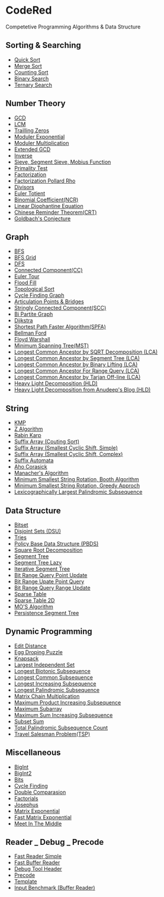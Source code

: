 # CodeRed
Competetive Programming Algorithms &amp; Data Structure

## Sorting & Searching
  - [Quick Sort](https://github.com/turin1602101/CodeRed/blob/master/Quick%20Sort.cpp)
  - [Merge Sort](https://github.com/turin1602101/CodeRed/blob/master/Merge%20Sort.cpp)
  - [Counting Sort](https://github.com/turin1602101/CodeRed/blob/master/Counting%20Sort.cpp)
  - [Binary Search](https://github.com/turin1602101/CodeRed/blob/master/Binary%20Search.cpp)
  - [Ternary Search](https://github.com/turin1602101/CodeRed/blob/master/Ternary%20Search.cpp)

## Number Theory
  - [GCD](https://github.com/turin1602101/CodeRed/blob/master/GCD.cpp)
  - [LCM](https://github.com/turin1602101/CodeRed/blob/master/LCM.cpp)
  - [Trailling Zeros](https://github.com/turin1602101/CodeRed/blob/master/Trailling%20Zeros.cpp)
  - [Moduler Exponential](https://github.com/turin1602101/CodeRed/blob/master/Moduler%20Exponential%20(power).cpp)
  - [Moduler Multiplication](https://github.com/turin1602101/CodeRed/blob/master/Moduler%20Multiplication.cpp)
  - [Extended GCD](https://github.com/turin1602101/CodeRed/blob/master/Extended%20GCD%20(egcd).cpp)
  - [Inverse](https://github.com/turin1602101/CodeRed/blob/master/Inverse.cpp)
  - [Sieve, Segment Sieve, Mobius Function](https://github.com/turin1602101/CodeRed/blob/master/Sieve%20Segment_Sieve%20Mobius_fun.cpp)
  - [Primality Test](https://github.com/turin1602101/CodeRed/blob/master/Prime%20Test%20All.cpp)
  - [Factorization](https://github.com/turin1602101/CodeRed/blob/master/Factorization.cpp)
  - [Factorization Pollard Rho](https://github.com/turin1602101/CodeRed/blob/master/Factorization%20Pollard%20Rho.cpp)
  - [Divisors](https://github.com/turin1602101/CodeRed/blob/master/Divisors.cpp)
  - [Euler Totient](https://github.com/turin1602101/CodeRed/blob/master/Euler%20Totient%20(PHI).cpp)
  - [Binomial Coefficient(NCR)](https://github.com/turin1602101/CodeRed/blob/master/NCR.cpp)
  - [Linear Diophantine Equation](https://github.com/turin1602101/CodeRed/blob/master/Linear%20Diophantine%20Equation.cpp)
  - [Chinese Reminder Theorem(CRT)](https://github.com/turin1602101/CodeRed/blob/master/Chinese%20Reminder%20Theorem.cpp)
  - [Goldbach's Conjecture](https://github.com/turin1602101/CodeRed/blob/master/Chinese%20Reminder%20Theorem.cpp)

## Graph
  - [BFS](https://github.com/turin1602101/CodeRed/blob/master/BFS.cpp)
  - [BFS Grid](https://github.com/turin1602101/CodeRed/blob/master/BFS%20Grid.cpp)
  - [DFS](https://github.com/turin1602101/CodeRed/blob/master/DFS.cpp)
  - [Connected Component(CC)](https://github.com/turin1602101/CodeRed/blob/master/Connected%20Component.cpp)
  - [Euler Tour](https://github.com/turin1602101/CodeRed/blob/master/Euler%20Tour.cpp)
  - [Flood Fill](https://github.com/turin1602101/CodeRed/blob/master/Flood%20Fill.cpp)
  - [Topological Sort](https://github.com/turin1602101/CodeRed/blob/master/Topological%20Sort.cpp)
  - [Cycle Finding Graph](https://github.com/turin1602101/CodeRed/blob/master/Cycle%20Finding%20Graph.cpp)
  - [Articulation Points & Bridges](https://github.com/turin1602101/CodeRed/blob/master/Articulation%20Points%20%26%20Bridges.cpp)
  - [Stringly Connected Component(SCC)](https://github.com/turin1602101/CodeRed/blob/master/Strongly%20Connected%20%20Component%20(SCC).cpp)
  - [Bi Partite Graph](https://github.com/turin1602101/CodeRed/blob/master/Bi%20Partite%20Graph.cpp)
  - [Dijkstra](https://github.com/turin1602101/CodeRed/blob/master/Dijkstra.cpp)
  - [Shortest Path Faster Algorithm(SPFA)](https://github.com/turin1602101/CodeRed/blob/master/Shortest%20Path%20Faster%20Algorithm(SPFA).cpp)
  - [Bellman Ford](https://github.com/turin1602101/CodeRed/blob/master/Bellman%20Ford.cpp)
  - [Floyd Warshall](https://github.com/turin1602101/CodeRed/blob/master/Floyd%20Warshall.cpp)
  - [Minimum Spanning Tree(MST)](https://github.com/turin1602101/CodeRed/blob/master/Minimum%20Spanning%20Tree%20(MST).cpp)
  - [Longest Common Ancestor by SQRT Decomposition (LCA)](https://github.com/turin1602101/CodeRed/blob/master/Lowest%20Common%20Ancestor%20with%20SQRT%20Decompostion(LCA).cpp)
  - [Longest Common Ancestor by Segment Tree (LCA)](https://github.com/turin1602101/CodeRed/blob/master/Lowest%20Common%20Ancestor%20with%20Segment%20Tree%20(LCA).cpp)
  - [Longest Common Ancestor by Binary Lifting (LCA)](https://github.com/turin1602101/CodeRed/blob/master/Lowest%20Common%20Ancestor%20with%20Binary%20Lifting%20(LCA).cpp)
  - [Longest Common Ancestor For Range Query (LCA)](https://github.com/turin1602101/CodeRed/blob/master/Lowest%20Common%20Ancestor%20for%20Range%20Query.cpp)
  - [Longest Common Ancestor by Tarjan Off-line (LCA)](https://github.com/turin1602101/CodeRed/blob/master/Lowest%20Common%20Ancestor%20Tarjan%20Off-line%20(LCA).cpp)
  - [Heavy Light Decomposition (HLD)](https://github.com/turin1602101/CodeRed/blob/master/Heavy%20Light%20Decomposition.cpp)
  - [Heavy Light Decomposition from Anudeep's Blog (HLD)](https://github.com/turin1602101/CodeRed/blob/master/Heavy%20Light%20Decomposition%20(Anudeep).cpp)

## String
  - [KMP](https://github.com/turin1602101/CodeRed/blob/master/KMP.cpp)
  - [Z Algorithm](https://github.com/turin1602101/CodeRed/blob/master/Z%20Algorithm.cpp)
  - [Rabin Karp](https://github.com/turin1602101/CodeRed/blob/master/Rabin%20Karp.cpp)
  - [Suffix Array (Couting Sort)](https://github.com/turin1602101/CodeRed/blob/master/Suffix%20Array%20(Counting%20Sort).cpp)
  - [Suffix Array (Smallest Cyclic Shift, Simple)](https://github.com/turin1602101/CodeRed/blob/master/Suffix%20Array%20(Smallest%20Cyclic%20Shift%20Simple).cpp)
  - [Suffix Array (Smallest Cyclic Shift, Complex)](https://github.com/turin1602101/CodeRed/blob/master/Suffix%20Array%20(Smallest%20Cyclic%20Shift%20Complex).cpp)
  - [Suffix Automata](https://github.com/turin1602101/CodeRed/blob/master/Suffix%20Automata.cpp)
  - [Aho Corasick](https://github.com/turin1602101/CodeRed/blob/master/Aho%20Corasick.cpp)
  - [Manacher's Algorithm](https://github.com/turin1602101/CodeRed/blob/master/Manachers%20Algo.cpp)
  - [Minimum Smallest String Rotation, Booth Algorithm](https://github.com/turin1602101/CodeRed/blob/master/Minimum%20Smallest%20String%20Rotation_Booth%20Algorithm.cpp)
  - [Minimum Smallest String Rotation, Greedy Approch](https://github.com/turin1602101/CodeRed/blob/master/Minimum%20Smallest%20String%20Rotation_Greedy.cpp)
  - [Lexicographically Largest Palindromic Subsequence](https://github.com/turin1602101/CodeRed/blob/master/Lexicographically%20Largest%20Palindromic%20Subsequence.cpp)
  
## Data Structure
  - [Bitset](https://github.com/turin1602101/CodeRed/blob/master/Bitset.cpp)
  - [Disjoint Sets (DSU)](https://github.com/turin1602101/CodeRed/blob/master/Disjoint%20Sets%20(DSU).cpp)
  - [Tries](https://github.com/turin1602101/CodeRed/blob/master/Tries.cpp)
  - [Policy Base Data Structure (PBDS)](https://github.com/turin1602101/CodeRed/blob/master/Policy%20Base%20Data%20Structure%20(PBDS).cpp)
  - [Square Root Decomposition](https://github.com/turin1602101/CodeRed/blob/master/Square%20root%20Decomposition.cpp)
  - [Segment Tree](https://github.com/turin1602101/CodeRed/blob/master/Segment%20Tree.cpp)
  - [Segment Tree Lazy](https://github.com/turin1602101/CodeRed/blob/master/Segment%20Tree%20Lazy.cpp)
  - [Iterative Segment Tree](https://github.com/turin1602101/CodeRed/blob/master/Iterative%20Segment%20Tree.cpp)
  - [Bit Range Query Point Update](https://github.com/turin1602101/CodeRed/blob/master/Bit%20Range%20Query%20Point%20Update.cpp)
  - [Bit Range Upate Point Query](https://github.com/turin1602101/CodeRed/blob/master/Bit%20Range%20Upate%20Point%20Query.cpp)
  - [Bit Range Query Range Update](https://github.com/turin1602101/CodeRed/blob/master/Bit%20Range%20Query%20Range%20Update.cpp)
  - [Sparse Table](https://github.com/turin1602101/CodeRed/blob/master/Sparse%20Table.cpp)
  - [Sparse Table 2D](https://github.com/turin1602101/CodeRed/blob/master/Sparse%20Table%202D.cpp)
  - [MO'S Algorithm](https://github.com/turin1602101/CodeRed/blob/master/MOS%20Algo.cpp)
  - [Persistence Segment Tree](https://github.com/turin1602101/CodeRed/blob/master/Persistence%20Segment%20Tree.cpp)

## Dynamic Programming
  - [Edit Distance](https://github.com/turin1602101/CodeRed/blob/master/Edit%20Distance.cpp)
  - [Egg Droping Puzzle](https://github.com/turin1602101/CodeRed/blob/master/Egg%20Droping%20Puzzle.cpp)
  - [Knapsack](https://github.com/turin1602101/CodeRed/blob/master/Knapsack.cpp)
  - [Largest Independent Set](https://github.com/turin1602101/CodeRed/blob/master/Largest%20Independent%20Set.cpp)
  - [Longest Biotonic Subsequence](https://github.com/turin1602101/CodeRed/blob/master/Longest%20Biotonic%20Subsequence.cpp)
  - [Longest Common Subsequence](https://github.com/turin1602101/CodeRed/blob/master/Longest%20Common%20Subsequence.cpp)
  - [Longest Increasing Subsequence](https://github.com/turin1602101/CodeRed/blob/master/Longest%20Increasing%20Subsequence.cpp)
  - [Longest Palindromic Subsequence](https://github.com/turin1602101/CodeRed/blob/master/Longest%20Palindromic%20Subsequence.cpp)
  - [Matrix Chain Multiplication](https://github.com/turin1602101/CodeRed/blob/master/Matrix%20Chain%20Multiplication.cpp)
  - [Maximum Product Increasing Subsequence](https://github.com/turin1602101/CodeRed/blob/master/Maximum%20Product%20Increasing%20Subsequence.cpp)
  - [Maximum Subarray](https://github.com/turin1602101/CodeRed/blob/master/Maximum%20Subarray.cpp)
  - [Maximum Sum Increasing Subsequence](https://github.com/turin1602101/CodeRed/blob/master/Maximum%20Sum%20Increasing%20Subsequence.cpp)
  - [Subset Sum](https://github.com/turin1602101/CodeRed/blob/master/Subset%20Sum.cpp)
  - [Total Palindromic Subsequence Count](https://github.com/turin1602101/CodeRed/blob/master/Total%20Palindromic%20Subsequence%20Count.cpp)
  - [Travel Salesman Problem(TSP)](https://github.com/turin1602101/CodeRed/blob/master/Travel%20Salesman%20Problem(TSP).cpp)

## Miscellaneous
  - [BigInt](https://github.com/turin1602101/CodeRed/blob/master/BigInt.cpp)
  - [BigInt2](https://github.com/turin1602101/CodeRed/blob/master/BigInt2.cpp)  
  - [Bits](https://github.com/turin1602101/CodeRed/blob/master/Bits.cpp)  
  - [Cycle Finding](https://github.com/turin1602101/CodeRed/blob/master/Cycle%20Finding.cpp)  
  - [Double Comparasion](https://github.com/turin1602101/CodeRed/blob/master/Double%20Comparasion.cpp)
  - [Factorials](https://github.com/turin1602101/CodeRed/blob/master/Factorials.cpp)  
  - [Josephus](https://github.com/turin1602101/CodeRed/blob/master/Josephus.cpp)  
  - [Matrix Exponential](https://github.com/turin1602101/CodeRed/blob/master/Matrix%20Exponential.cpp)  
  - [Fast Matrix Exponential](https://github.com/turin1602101/CodeRed/blob/master/Fast%20Matrix%20Exponential.cpp)  
  - [Meet In The Middle](https://github.com/turin1602101/CodeRed/blob/master/Meet%20In%20The%20Middle.cpp)  
  
 ## Reader _ Debug _ Precode
  - [Fast Reader Simple](https://github.com/turin1602101/CodeRed/blob/master/fast%20reader.cpp)
  - [Fast Buffer Reader](https://github.com/turin1602101/CodeRed/blob/master/Fast%20Read%20Write.cpp)
  - [Debug Tool Header](https://github.com/turin1602101/CodeRed/blob/master/dbg.hpp)
  - [Precode](https://github.com/turin1602101/CodeRed/blob/master/precode.cpp)
  - [Template](https://github.com/turin1602101/CodeRed/blob/master/template.cpp)
  - [Input Benchmark (Buffer Reader)](https://github.com/turin1602101/CodeRed/blob/master/Input%20Benchmark.cpp)
  

